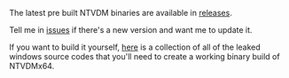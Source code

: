 The latest pre built NTVDM binaries are available in [releases](https://github.com/happymimimix/ntvdmx64-PreBuilt/releases). 

Tell me in [issues](https://github.com/happymimimix/ntvdmx64-PreBuilt/issues) if there's a new version and want me to update it. 

If you want to build it yourself, [here](https://archive.org/download/NTVDMx64-Resources) is a collection of all of the leaked windows source codes that you'll need to create a working binary build of NTVDMx64. 
